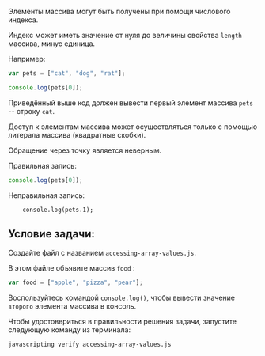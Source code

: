 Элементы массива могут быть получены при помощи числового индекса.

Индекс может иметь значение от нуля до величины свойства `length` массива, минус единица.

Например:

```js
var pets = ["cat", "dog", "rat"];

console.log(pets[0]);
```

Приведённый выше код должен вывести первый элемент массива `pets` -- строку `cat`.

Доступ к элементам массива может осуществляться только с помощью литерала массива (квадратные скобки).

Обращение через точку является неверным.

Правильная запись:

```js
console.log(pets[0]);
```

Неправильная запись:

```
	console.log(pets.1);
```

## Условие задачи:

Создайте файл с названием `accessing-array-values.js`.

В этом файле объявите массив `food` :

```js
var food = ["apple", "pizza", "pear"];
```

Воспользуйтесь командой `console.log()`, чтобы вывести значение `второго` элемента массива в консоль.

Чтобы удостовериться в правильности решения задачи, запустите следующую команду из терминала:

```bash
javascripting verify accessing-array-values.js
```
